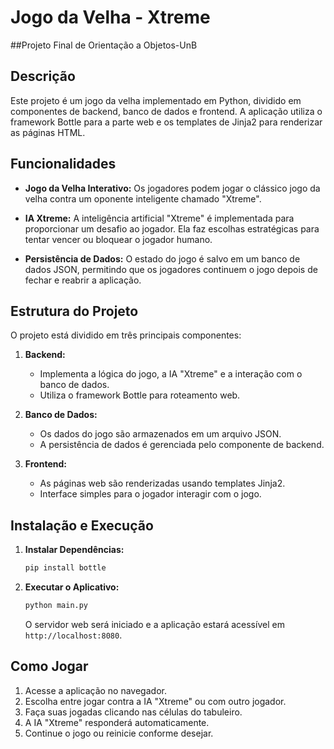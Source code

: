 # Jogo da Velha - Xtreme

##Projeto Final de Orientação a Objetos-UnB

## Descrição

Este projeto é um jogo da velha implementado em Python, dividido em componentes de backend, banco de dados e frontend. A aplicação utiliza o framework Bottle para a parte web e os templates de Jinja2 para renderizar as páginas HTML.

## Funcionalidades

- **Jogo da Velha Interativo:** Os jogadores podem jogar o clássico jogo da velha contra um oponente inteligente chamado "Xtreme".
  
- **IA Xtreme:** A inteligência artificial "Xtreme" é implementada para proporcionar um desafio ao jogador. Ela faz escolhas estratégicas para tentar vencer ou bloquear o jogador humano.

- **Persistência de Dados:** O estado do jogo é salvo em um banco de dados JSON, permitindo que os jogadores continuem o jogo depois de fechar e reabrir a aplicação.

## Estrutura do Projeto

O projeto está dividido em três principais componentes:

1. **Backend:**
   - Implementa a lógica do jogo, a IA "Xtreme" e a interação com o banco de dados.
   - Utiliza o framework Bottle para roteamento web.

2. **Banco de Dados:**
   - Os dados do jogo são armazenados em um arquivo JSON.
   - A persistência de dados é gerenciada pelo componente de backend.

3. **Frontend:**
   - As páginas web são renderizadas usando templates Jinja2.
   - Interface simples para o jogador interagir com o jogo.

## Instalação e Execução

1. **Instalar Dependências:**
   ```bash
   pip install bottle
   ```

2. **Executar o Aplicativo:**
   ```bash
   python main.py
   ```
   O servidor web será iniciado e a aplicação estará acessível em `http://localhost:8080`.

## Como Jogar

1. Acesse a aplicação no navegador.
2. Escolha entre jogar contra a IA "Xtreme" ou com outro jogador.
3. Faça suas jogadas clicando nas células do tabuleiro.
4. A IA "Xtreme" responderá automaticamente.
5. Continue o jogo ou reinicie conforme desejar.
